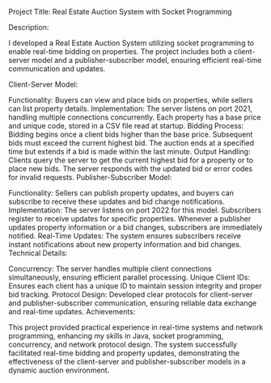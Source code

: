 Project Title: Real Estate Auction System with Socket Programming

Description:

I developed a Real Estate Auction System utilizing socket programming to enable real-time bidding on properties. The project includes both a client-server model and a publisher-subscriber model, ensuring efficient real-time communication and updates.

Client-Server Model:

Functionality: Buyers can view and place bids on properties, while sellers can list property details.
Implementation: The server listens on port 2021, handling multiple connections concurrently. Each property has a base price and unique code, stored in a CSV file read at startup.
Bidding Process: Bidding begins once a client bids higher than the base price. Subsequent bids must exceed the current highest bid. The auction ends at a specified time but extends if a bid is made within the last minute.
Output Handling: Clients query the server to get the current highest bid for a property or to place new bids. The server responds with the updated bid or error codes for invalid requests.
Publisher-Subscriber Model:

Functionality: Sellers can publish property updates, and buyers can subscribe to receive these updates and bid change notifications.
Implementation: The server listens on port 2022 for this model. Subscribers register to receive updates for specific properties. Whenever a publisher updates property information or a bid changes, subscribers are immediately notified.
Real-Time Updates: The system ensures subscribers receive instant notifications about new property information and bid changes.
Technical Details:

Concurrency: The server handles multiple client connections simultaneously, ensuring efficient parallel processing.
Unique Client IDs: Ensures each client has a unique ID to maintain session integrity and proper bid tracking.
Protocol Design: Developed clear protocols for client-server and publisher-subscriber communication, ensuring reliable data exchange and real-time updates.
Achievements:

This project provided practical experience in real-time systems and network programming, enhancing my skills in Java, socket programming, concurrency, and network protocol design. The system successfully facilitated real-time bidding and property updates, demonstrating the effectiveness of the client-server and publisher-subscriber models in a dynamic auction environment.
